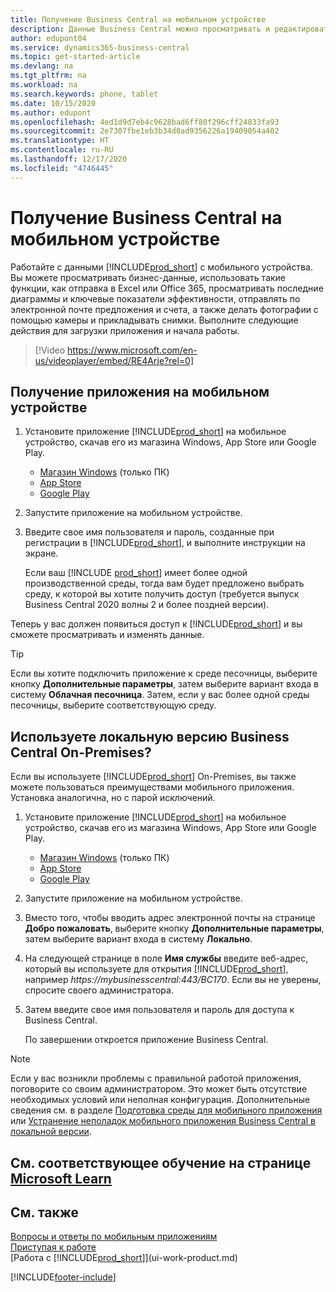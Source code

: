 ```yaml
---
title: Получение Business Central на мобильном устройстве
description: Данные Business Central можно просматривать и редактировать на телефоне или планшете.
author: edupont04
ms.service: dynamics365-business-central
ms.topic: get-started-article
ms.devlang: na
ms.tgt_pltfrm: na
ms.workload: na
ms.search.keywords: phone, tablet
ms.date: 10/15/2020
ms.author: edupont
ms.openlocfilehash: 4ed1d9d7eb4c9628bad6ff80f296cff24833fa93
ms.sourcegitcommit: 2e7307fbe1eb3b34d0ad9356226a19409054a402
ms.translationtype: HT
ms.contentlocale: ru-RU
ms.lasthandoff: 12/17/2020
ms.locfileid: "4746445"
---
```

# <a name="getting-business-central-on-your-mobile-device"></a>Получение Business Central на мобильном устройстве

Работайте с данными [!INCLUDE[prod_short](includes/prod_short.md)] с мобильного устройства. Вы можете просматривать бизнес-данные, использовать такие функции, как отправка в Excel или Office 365, просматривать последние диаграммы и ключевые показатели эффективности, отправлять по электронной почте предложения и счета, а также делать фотографии с помощью камеры и прикладывать снимки. Выполните следующие действия для загрузки приложения и начала работы.

> [!Video https://www.microsoft.com/en-us/videoplayer/embed/RE4Arje?rel=0]

## <a name="get-the-app-on-my-mobile-device"></a>Получение приложения на мобильном устройстве

1. Установите приложение [!INCLUDE[prod_short](includes/prod_short.md)] на мобильное устройство, скачав его из магазина Windows, App Store или Google Play.  

   - [Магазин Windows](https://go.microsoft.com/fwlink/?LinkId=734848) (только ПК)
   - [App Store](https://go.microsoft.com/fwlink/?LinkId=734847)
   - [Google Play](https://go.microsoft.com/fwlink/?LinkId=734849)
2. Запустите приложение на мобильном устройстве.
3. Введите свое имя пользователя и пароль, созданные при регистрации в [!INCLUDE[prod_short](includes/prod_short.md)], и выполните инструкции на экране.

    Если ваш [!INCLUDE [prod_short](includes/prod_short.md)] имеет более одной производственной среды, тогда вам будет предложено выбрать среду, к которой вы хотите получить доступ (требуется выпуск Business Central 2020 волны 2 и более поздней версии).

Теперь у вас должен появиться доступ к [!INCLUDE[prod_short](includes/prod_short.md)] и вы сможете просматривать и изменять данные.  

> [!TIP]
> Если вы хотите подключить приложение к среде песочницы, выберите кнопку **Дополнительные параметры**, затем выберите вариант входа в систему **Облачная песочница**. Затем, если у вас более одной среды песочницы, выберите соответствующую среду.

## <a name="using-business-central-on-premises"></a>Используете локальную версию Business Central On-Premises?

Если вы используете [!INCLUDE[prod_short](includes/prod_short.md)] On-Premises, вы также можете пользоваться преимуществами мобильного приложения. Установка аналогична, но с парой исключений.

1. Установите приложение [!INCLUDE[prod_short](includes/prod_short.md)] на мобильное устройство, скачав его из магазина Windows, App Store или Google Play.  

   - [Магазин Windows](https://go.microsoft.com/fwlink/?LinkId=734848) (только ПК)
   - [App Store](https://go.microsoft.com/fwlink/?LinkId=734847)
   - [Google Play](https://go.microsoft.com/fwlink/?LinkId=734849)
2. Запустите приложение на мобильном устройстве.
3. Вместо того, чтобы вводить адрес электронной почты на странице **Добро пожаловать**, выберите кнопку **Дополнительные параметры**, затем выберите вариант входа в систему **Локально**.
4. На следующей странице в поле **Имя службы** введите веб-адрес, который вы используете для открытия [!INCLUDE[prod_short](includes/prod_short.md)], например *https://mybusinesscentral:443/BC170*. Если вы не уверены, спросите своего администратора.
5. Затем введите свое имя пользователя и пароль для доступа к Business Central.

   По завершении откроется приложение Business Central.

> [!NOTE]
> Если у вас возникли проблемы с правильной работой приложения, поговорите со своим администратором. Это может быть отсутствие необходимых условий или неполная конфигурация. Дополнительные сведения см. в разделе [Подготовка среды для мобильного приложения](/dynamics365/business-central/dev-itpro/deployment/install-business-central-app#prereqs) или [Устранение неполадок мобильного приложения Business Central в локальной версии](/dynamics365/business-central/dev-itpro/developer/devenv-troubleshooting-the-mobile-app).

## <a name="see-related-training-at-microsoft-learn"></a>См. соответствующее обучение на странице [Microsoft Learn](/learn/modules/alternative-interfaces-dynamics-365-business-central/index)

## <a name="see-also"></a>См. также

[Вопросы и ответы по мобильным приложениям](ui-mobile-faq.md)  
[Приступая к работе](product-get-started.md)  
[Работа с [!INCLUDE[prod_short](includes/prod_short.md)]](ui-work-product.md)  


[!INCLUDE[footer-include](includes/footer-banner.md)]